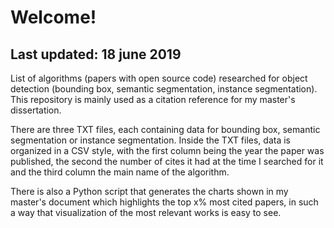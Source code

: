 # Welcome!
## Last updated: 18 june 2019
List of algorithms (papers with open source code) researched for object detection (bounding box, semantic segmentation, instance segmentation). This repository is mainly used as a citation reference for my master's dissertation. 

There are three TXT files, each containing data for bounding box, semantic segmentation or instance segmentation. Inside the TXT files, data is organized in a CSV style, with the first column being the year the paper was published, the second the number of cites it had at the time I searched for it and the third column the main name of the algorithm.

There is also a Python script that generates the charts shown in my master's document which highlights the top x% most cited papers, in such a way that visualization of the most relevant works is easy to see.
